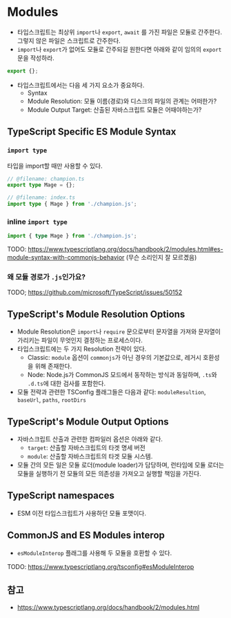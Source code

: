# Modules

- 타입스크립트는 최상위 `import`나 `export`, `await` 를 가진 파일은 모듈로 간주한다. 그렇지 않은 파일은 스크립트로 간주한다.
- `import`나 `export`가 없어도 모듈로 간주되길 원한다면 아래와 같이 임의의 `export` 문을 작성하라.

```typescript
export {};
```

- 타입스크립트에서는 다음 세 가지 요소가 중요하다.
  - Syntax
  - Module Resolution: 모듈 이름(경로)와 디스크의 파일의 관계는 어떠한가?
  - Module Output Target: 산출된 자바스크립트 모듈은 어때야하는가?

## TypeScript Specific ES Module Syntax

### `import type`

타입을 import할 때만 사용할 수 있다.

```typescript
// @filename: champion.ts
export type Mage = {};

// @filename: index.ts
import type { Mage } from './champion.js';
```

### inline `import type`

```typescript
import { type Mage } from './champion.js';
```

TODO: https://www.typescriptlang.org/docs/handbook/2/modules.html#es-module-syntax-with-commonjs-behavior (무슨 소리인지 잘 모르곘음)

### 왜 모듈 경로가 `.js`인가요?

TODO; https://github.com/microsoft/TypeScript/issues/50152

## TypeScript's Module Resolution Options

- Module Resolution은 `import`나 `require` 문으로부터 문자열을 가져와 문자열이 가리키는 파일이 무엇인지 결정하는 프로세스이다.
- 타입스크립트에는 두 가지 Resolution 전략이 있다.
  - Classic: `module` 옵션이 `commonjs`가 아닌 경우의 기본값으로, 레거시 호환성을 위해 존재한다.
  - Node: Node.js가 CommonJS 모드에서 동작하는 방식과 동일하며, `.ts`와 `.d.ts`에 대한 검사를 포함한다.
- 모듈 전략과 관련한 TSConfig 플래그들은 다음과 같다: `moduleResultion`, `baseUrl`, `paths`, `rootDirs`

## TypeScript's Module Output Options

- 자바스크립트 산출과 관련한 컴파일러 옵션은 아래와 같다.
  - `target`: 산출할 자바스크립트의 타겟 명세 버전
  - `module`: 산출할 자바스크립트의 타겟 모듈 시스템. 
- 모듈 간의 모든 일은 모듈 로더(module loader)가 담당하며, 런타임에 모듈 로더는 모듈을 실행하기 전 모듈의 모든 의존성을 가져오고 실행할 책임을 가진다.

## TypeScript namespaces

- ESM 이전 타입스크립트가 사용하던 모듈 포맷이다.

## CommonJS and ES Modules interop

- `esModuleInterop` 플래그를 사용해 두 모듈을 호환할 수 있다.

TODO: https://www.typescriptlang.org/tsconfig#esModuleInterop

## 참고

- https://www.typescriptlang.org/docs/handbook/2/modules.html
